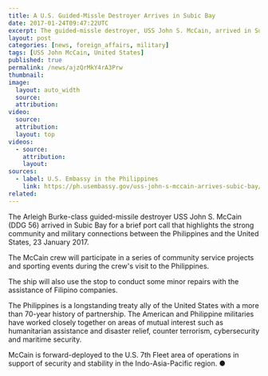 ```yaml
---
title: A U.S. Guided-Missle Destroyer Arrives in Subic Bay
date: 2017-01-24T09:47:22UTC
excerpt: The guided-missle destroyer, USS John S. McCain, arrived in Subic Bay on 23 January 2017 for a brief port call.
layout: post
categories: [news, foreign_affairs, military]
tags: [USS John McCain, United States]
published: true
permalink: /news/ajzQrMkY4rA3Prw
thumbnail:
image:
  layout: auto_width
  source: 
  attribution: 
video:
  source: 
  attribution: 
  layout: top
videos:
  - source: 
    attribution: 
    layout: 
sources:
  - label: U.S. Embassy in the Philippines
    link: https://ph.usembassy.gov/uss-john-s-mccain-arrives-subic-bay/
related:
---
```


The Arleigh Burke-class guided-missile destroyer USS John S. McCain (DDG 56) arrived in Subic Bay for a brief port call that highlights the strong community and military connections between the Philippines and the United States, 23 January 2017.

The McCain crew will participate in a series of community service projects and sporting events during the crew's visit to the Philippines.

The ship will also use the stop to conduct some minor repairs with the assistance of Filipino companies.

The Philippines is a longstanding treaty ally of the United States with a more than 70-year history of partnership.  The American and Philippine militaries have worked closely together on areas of mutual interest such as humanitarian assistance and disaster relief, counter terrorism, cybersecurity and maritime security.

McCain is forward-deployed to the U.S. 7th Fleet area of operations in support of security and stability in the Indo-Asia-Pacific region.
&#x25cf;
